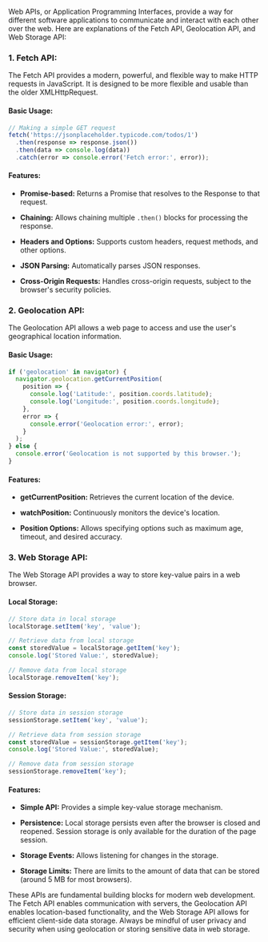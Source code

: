 Web APIs, or Application Programming Interfaces, provide a way for different software applications to communicate and interact with each other over the web. Here are explanations of the Fetch API, Geolocation API, and Web Storage API:

### 1. **Fetch API:**

The Fetch API provides a modern, powerful, and flexible way to make HTTP requests in JavaScript. It is designed to be more flexible and usable than the older XMLHttpRequest.

#### **Basic Usage:**

```javascript
// Making a simple GET request
fetch('https://jsonplaceholder.typicode.com/todos/1')
  .then(response => response.json())
  .then(data => console.log(data))
  .catch(error => console.error('Fetch error:', error));
```

#### **Features:**

- **Promise-based:** Returns a Promise that resolves to the Response to that request.
  
- **Chaining:** Allows chaining multiple `.then()` blocks for processing the response.

- **Headers and Options:** Supports custom headers, request methods, and other options.

- **JSON Parsing:** Automatically parses JSON responses.

- **Cross-Origin Requests:** Handles cross-origin requests, subject to the browser's security policies.

### 2. **Geolocation API:**

The Geolocation API allows a web page to access and use the user's geographical location information.

#### **Basic Usage:**

```javascript
if ('geolocation' in navigator) {
  navigator.geolocation.getCurrentPosition(
    position => {
      console.log('Latitude:', position.coords.latitude);
      console.log('Longitude:', position.coords.longitude);
    },
    error => {
      console.error('Geolocation error:', error);
    }
  );
} else {
  console.error('Geolocation is not supported by this browser.');
}
```

#### **Features:**

- **getCurrentPosition:** Retrieves the current location of the device.

- **watchPosition:** Continuously monitors the device's location.

- **Position Options:** Allows specifying options such as maximum age, timeout, and desired accuracy.

### 3. **Web Storage API:**

The Web Storage API provides a way to store key-value pairs in a web browser.

#### **Local Storage:**

```javascript
// Store data in local storage
localStorage.setItem('key', 'value');

// Retrieve data from local storage
const storedValue = localStorage.getItem('key');
console.log('Stored Value:', storedValue);

// Remove data from local storage
localStorage.removeItem('key');
```

#### **Session Storage:**

```javascript
// Store data in session storage
sessionStorage.setItem('key', 'value');

// Retrieve data from session storage
const storedValue = sessionStorage.getItem('key');
console.log('Stored Value:', storedValue);

// Remove data from session storage
sessionStorage.removeItem('key');
```

#### **Features:**

- **Simple API:** Provides a simple key-value storage mechanism.

- **Persistence:** Local storage persists even after the browser is closed and reopened. Session storage is only available for the duration of the page session.

- **Storage Events:** Allows listening for changes in the storage.

- **Storage Limits:** There are limits to the amount of data that can be stored (around 5 MB for most browsers).

These APIs are fundamental building blocks for modern web development. The Fetch API enables communication with servers, the Geolocation API enables location-based functionality, and the Web Storage API allows for efficient client-side data storage. Always be mindful of user privacy and security when using geolocation or storing sensitive data in web storage.